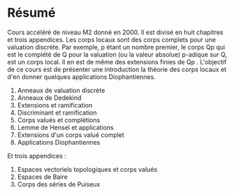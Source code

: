 # Résumé

Cours accéléré de niveau M2 donné en 2000. Il est divisé en huit chapitres et
trois appendices. Les corps locaux sont des corps complets pour une valuation
discrète. Par exemple, p étant un nombre premier, le corps Qp qui est le
complété de Q pour la valuation (ou la valeur absolue) p-adique sur Q, est un
corps local. Il en est de même des extensions finies de Qp . L'objectif de ce
cours est de présenter une introduction la théorie des corps locaux et d'en
donner quelques applications Diophantiennes.

1. Anneaux de valuation discrète
2. Anneaux de Dedekind
3. Extensions et ramification
4. Discriminant et ramification
5. Corps valués et complétions
6. Lemme de Hensel et applications
7. Extensions d'un corps valué complet
8. Applications Diophantiennes

Et trois appendices :
1. Espaces vectoriels topologiques et corps valués
2. Espaces de Baire
3. Corps des séries de Puiseux
